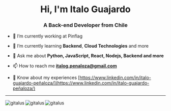 <h1 align="center">Hi, I'm Italo Guajardo</h1>
<h3 align="center">A Back-end Developer from Chile</h3>

- 🔭 I’m currently working at Pinflag

- 🌱 I’m currently learning **Backend**, **Cloud Technologies** and more

- 💬 Ask me about **Python, JavaScript, React, Nodejs, Backend and more**

- 📫 How to reach me **italog.penaloza@gmail.com**

- 📄 Know about my experiences [https://www.linkedin.com/in/italo-guajardo-peñaloza/](https://www.linkedin.com/in/italo-guajardo-peñaloza/)

---

<img align="left" src="https://github-readme-streak-stats.herokuapp.com/?user=gitalus" alt="gitalus" />

<img align="left" src="https://github-readme-stats.vercel.app/api?username=gitalus&show_icons=true&theme=radical" alt="gitalus" />

<img align="left" src="https://github-readme-stats.vercel.app/api/top-langs/?username=gitalus" alt="gitalus" />
